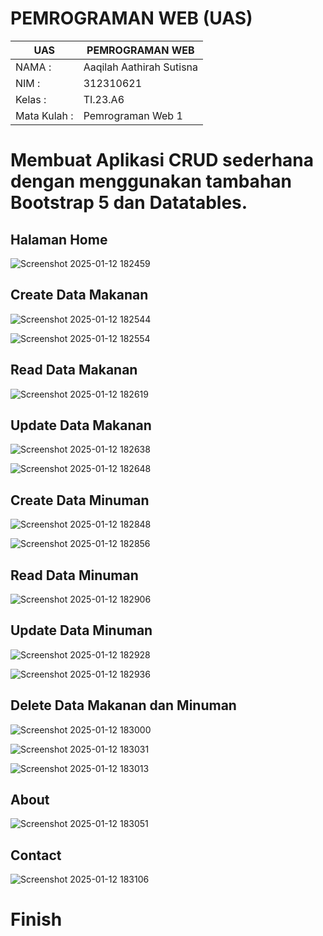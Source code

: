 # PEMROGRAMAN WEB (UAS)

| UAS          | PEMROGRAMAN WEB |
|--------------|-----------------|
| NAMA :       | Aaqilah Aathirah Sutisna| 
| NIM  :       | 312310621  | 
| Kelas  :     | TI.23.A6  | 
| Mata Kulah : | Pemrograman Web 1 | 

# Membuat Aplikasi CRUD sederhana dengan menggunakan tambahan Bootstrap 5 dan Datatables.

## Halaman Home
![Screenshot 2025-01-12 182459](https://github.com/user-attachments/assets/b1f1d179-cabb-46ed-9735-cf750649a42c)

## Create Data Makanan
![Screenshot 2025-01-12 182544](https://github.com/user-attachments/assets/ada85c55-a03e-4a24-992c-efc465330d68)

![Screenshot 2025-01-12 182554](https://github.com/user-attachments/assets/61a84ad7-51b0-4e40-a888-25006634d375)

## Read Data Makanan
![Screenshot 2025-01-12 182619](https://github.com/user-attachments/assets/c6678270-ff44-4acf-85cd-53d43430b17f)

## Update Data Makanan
![Screenshot 2025-01-12 182638](https://github.com/user-attachments/assets/629dd343-5904-40ab-8319-26e84be031fb)

![Screenshot 2025-01-12 182648](https://github.com/user-attachments/assets/39ef47c3-5d4e-439c-8351-b21d51c480ee)

## Create Data Minuman
![Screenshot 2025-01-12 182848](https://github.com/user-attachments/assets/deff37f9-f14d-4169-8028-ca3780fbe903)

![Screenshot 2025-01-12 182856](https://github.com/user-attachments/assets/a4e5c77b-3452-4dbe-8461-721367ba58cc)

## Read Data Minuman
![Screenshot 2025-01-12 182906](https://github.com/user-attachments/assets/3fc0c999-abee-46b8-b35b-a83af87edd51)

## Update Data Minuman
![Screenshot 2025-01-12 182928](https://github.com/user-attachments/assets/fdca3267-cd77-487c-9c5d-b5ec7d78d950)

![Screenshot 2025-01-12 182936](https://github.com/user-attachments/assets/39d51845-f289-48de-8088-cd70e5b7d8da)

## Delete Data Makanan dan Minuman
![Screenshot 2025-01-12 183000](https://github.com/user-attachments/assets/2c37f2b6-30ab-4c89-adc0-868acb0df3d6)

![Screenshot 2025-01-12 183031](https://github.com/user-attachments/assets/ba1720a6-21b3-4153-89d3-41f7496ec9f8)

![Screenshot 2025-01-12 183013](https://github.com/user-attachments/assets/ac0892f5-6a76-495b-9da8-6b3566df3816)

## About
![Screenshot 2025-01-12 183051](https://github.com/user-attachments/assets/bb050c68-6101-4f50-aa5a-2fb5a74713fa)

## Contact
![Screenshot 2025-01-12 183106](https://github.com/user-attachments/assets/3ac7f081-0718-4f0a-b453-eb7216fcf664)

# Finish
